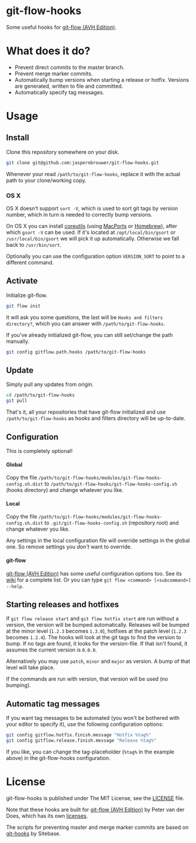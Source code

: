 git-flow-hooks
==============

Some useful hooks for [git-flow (AVH Edition)][1].

What does it do?
================

- Prevent direct commits to the master branch.
- Prevent merge marker commits.
- Automatically bump versions when starting a release or hotfix. Versions are generated, written to file and committed.
- Automatically specify tag messages.

Usage
=====

Install
-------

Clone this repository somewhere on your disk.

```sh
git clone git@github.com:jaspernbrouwer/git-flow-hooks.git
```

Whenever your read `/path/to/git-flow-hooks`, replace it with the actual path to your clone/working copy.

### OS X

OS X doesn't support `sort -V`, which is used to sort git tags by version number, which in turn is needed to correctly bump versions.

On OS X you can install [coreutils][6] (using [MacPorts][7] or [Homebrew][8]), after which `gsort -V` can be used.
If it's located at `/opt/local/bin/gsort` or `/usr/local/bin/gsort` we will pick it up automatically.
Otherwise we fall back to `/usr/bin/sort`.

Optionally you can use the configuration option `VERSION_SORT` to point to a different command.

Activate
--------

Initialize git-flow.

```sh
git flow init
```

It will ask you some questions, the last will be `Hooks and filters directory?`, which you can answer with `/path/to/git-flow-hooks`.

If you've already initialized git-flow, you can still set/change the path manually.

```sh
git config gitflow.path.hooks /path/to/git-flow-hooks
```

Update
------

Simply pull any updates from origin.

```sh
cd /path/to/git-flow-hooks
git pull
```

That's it, all your repositories that have git-flow initialized and use `/path/to/git-flow-hooks` as hooks and filters directory will be up-to-date.

Configuration
-------------

This is completely optional!

#### Global

Copy the file `/path/to/git-flow-hooks/modules/git-flow-hooks-config.sh.dist` to `/path/to/git-flow-hooks/git-flow-hooks-config.sh` (hooks directory) and change whatever you like.

#### Local

Copy the file `/path/to/git-flow-hooks/modules/git-flow-hooks-config.sh.dist` to `.git/git-flow-hooks-config.sh` (repository root) and change whatever you like.

Any settings in the local configuration file will override settings in the global one. So remove settings you _don't_ want to override.

#### git-flow

[git-flow (AVH Edition)][1] has some useful configuration options too.
See its [wiki][5] for a complete list.
Or you can type `git flow <command> [<subcommand>] --help`.

Starting releases and hotfixes
------------------------------

If `git flow release start` and `git flow hotfix start` are run without a version, the version will be bumped automatically.
Releases will be bumped at the minor level (`1.2.3` becomes `1.3.0`), hotfixes at the patch level (`1.2.3` becomes `1.2.4`).
The hooks will look at the git tags to find the version to bump.
If no tags are found, it looks for the version-file.
If that isn't found, it assumes the current version is `0.0.0`.

Alternatively you may use `patch`, `minor` and `major` as version.
A bump of that level will take place.

If the commands are run with version, that version will be used (no bumping).

Automatic tag messages
----------------------

If you want tag messages to be automated (you won't be bothered with your editor to specify it), use the following configuration options:

```sh
git config gitflow.hotfix.finish.message "Hotfix %tag%"
git config gitflow.release.finish.message "Release %tag%"
```

If you like, you can change the tag-placeholder (`%tag%` in the example above) in the git-flow-hooks configuration.

License
=======

git-flow-hooks is published under The MIT License, see the [LICENSE][2] file.

Note that these hooks are built for [git-flow (AVH Edition)][1] by Peter van der Does, which has its own [licenses][3].

The scripts for preventing master and merge marker commits are based on [git-hooks][4] by Sitebase.

[1]: https://github.com/petervanderdoes/gitflow
[2]: https://github.com/jaspernbrouwer/git-flow-hooks/blob/master/LICENSE
[3]: https://github.com/petervanderdoes/gitflow/blob/master/LICENSE
[4]: https://github.com/Sitebase/git-hooks
[5]: https://github.com/petervanderdoes/gitflow/wiki/Reference:-Configuration
[6]: http://www.gnu.org/software/coreutils
[7]: http://www.macports.org/
[8]: http://brew.sh/

